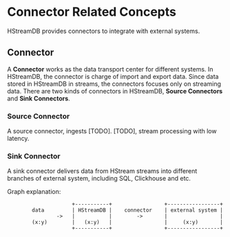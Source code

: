 # Connector Related Concepts

HStreamDB provides connectors to integrate with external systems.

## Connector

A **Connector** works as the data transport center for different systems.
In HStreamDB, the connector is charge of import and export data.
Since data stored in HStreamDB in streams, the connectors focuses only on streaming data.
There are two kinds of connectors in HStreamDB, **Source Connectors** and **Sink Connectors**.

### Source Connector

A source connector, ingests [TODO]. [TODO], stream processing with low latency.

### Sink Connector

A sink connector delivers data from HStream streams into different branches of external system, including SQL, Clickhouse and etc.

Graph explanation:

```
                     +-----------+                 +-----------------+
        data         | HStreamDB |    connector    | external system |
                ->   |           |        ->       |                 |
        (x:y)        |   (x:y)   |                 |     (x:y)       |
                     +-----------+                 +-----------------+
```
